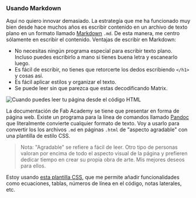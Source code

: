 ### Usando Markdown
Aquí no quiero innovar demasiado. La estrategía que me ha funcionado muy bien desde hace muchos años es escribir contenido en un archivo de texto plano en un formato llamado [Markdown](https://www.markdownguide.org) `.md`. De esta manera, me centro sólamente en escribir el contenido. Ventajas de escribir en Markdown:

- No necesitas ningún programa especial para escribir texto plano. Incluso puedes escribirlo a mano si tienes buena letra y escanearlo luego.
-  Es fácil de escribir, no tienes que retorcerte los dedos escribiendo `</h1>` y cosas así. 
-  Es fácil aplicar estilos y organizar el texto.
-  Se puede leer sin que parezca que estas decodificando Matrix.

![Cuando puedes leer tu página desde el código HTML](../../img/w01/code.webp)

La documentación de Fab Academy se tiene que presentar en forma de página web. Existe un programa para la línea de comandos llamado [Pandoc](https://pandoc.org/index.html) que literalmente convierte cualquier formato de texto. Voy a usarlo para convertir los los archivos `.md` en páginas `.html` de "aspecto agradable" con una plantilla de estilo CSS.

> Nota: "Agradable" se refiere a fácil de leer. Otro tipo de personas valoran por encima de todo el aspecto visual de la página y prefieren dedicar tiempo en crear su propia obra de arte. Mis mejores deseos para ellos.

 Estoy usando [esta plantilla CSS](https://jez.io/pandoc-markdown-css-theme/), que me permite añadir funcionalidades como ecuaciones, tablas, números de línea en el código, notas laterales, etc.

